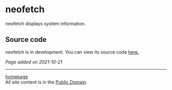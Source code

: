 # neofetch
neofetch displays system information.

## Source code
neofetch is in development. You can view its source code [here.](https://github.com/dylanaraps/neofetch)

*Page added on 2021-10-21*

---

[homepage](../index.html)\
All site content is in the [Public Domain](http://unlicense.org/).
